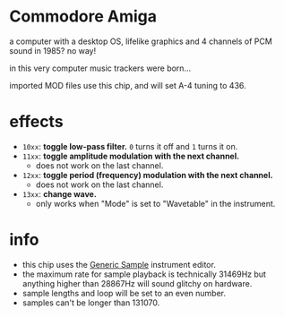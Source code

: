 # Commodore Amiga

a computer with a desktop OS, lifelike graphics and 4 channels of PCM sound in 1985? no way!

in this very computer music trackers were born...

imported MOD files use this chip, and will set A-4 tuning to 436.

# effects

- `10xx`: **toggle low-pass filter.** `0` turns it off and `1` turns it on.
- `11xx`: **toggle amplitude modulation with the next channel.**
  - does not work on the last channel.
- `12xx`: **toggle period (frequency) modulation with the next channel.**
  - does not work on the last channel.
- `13xx`: **change wave.**
  - only works when "Mode" is set to "Wavetable" in the instrument.

# info

- this chip uses the [Generic Sample](../4-instrument/amiga.md) instrument editor.
- the maximum rate for sample playback is technically 31469Hz but anything higher than 28867Hz will sound glitchy on hardware.
- sample lengths and loop will be set to an even number.
- samples can't be longer than 131070.